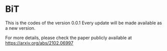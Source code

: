 # BiT

This is the codes of the version 0.0.1
Every update will be made available as a new version.

For more details, please check the paper publicly available at https://arxiv.org/abs/2102.06997
